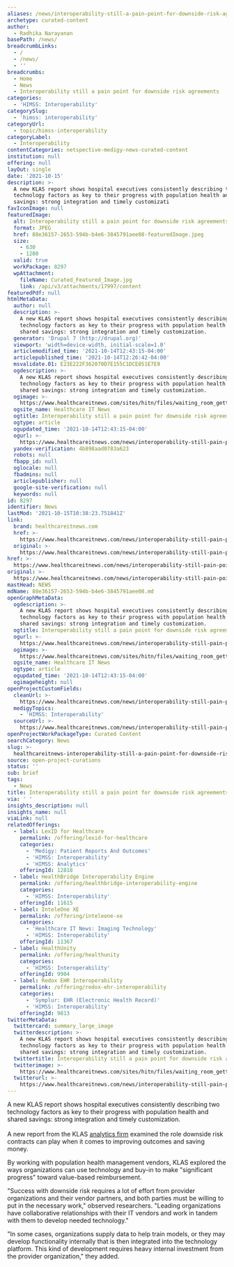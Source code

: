 ```yaml
---
aliases: /news/interoperability-still-a-pain-point-for-downside-risk-agreements
archetype: curated-content
author:
  - Radhika Narayanan
basePath: /news/
breadcrumbLinks:
  - /
  - /news/
  - ''
breadcrumbs:
  - Home
  - News
  - Interoperability still a pain point for downside risk agreements
categories:
  - 'HIMSS: Interoperability'
categorySlug:
  - 'himss: interoperability'
categoryUrl:
  - topic/himss-interoperability
categoryLabel:
  - Interoperability
contentCategories: netspective-medigy-news-curated-content
institution: null
offering: null
layOut: single
date: '2021-10-15'
description: >-
  A new KLAS report shows hospital executives consistently describing two
  technology factors as key to their progress with population health and shared
  savings: strong integration and timely customizati
favIconImage: null
featuredImage:
  alt: Interoperability still a pain point for downside risk agreements
  format: JPEG
  href: 88e36157-2653-594b-b4e6-3845791aee08-featuredImage.jpeg
  size:
    - 630
    - 1200
  valid: true
  workPackage: 8297
  wpAttachment:
    fileName: Curated_Featured_Image.jpg
    link: /api/v3/attachments/17997/content
featuredPdf: null
htmlMetaData:
  author: null
  description: >-
    A new KLAS report shows hospital executives consistently describing two
    technology factors as key to their progress with population health and
    shared savings: strong integration and timely customization.
  generator: 'Drupal 7 (http://drupal.org)'
  viewport: 'width=device-width, initial-scale=1.0'
  articlemodified_time: '2021-10-14T12:43:15-04:00'
  articlepublished_time: '2021-10-14T12:26:42-04:00'
  msvalidate.01: E23E222F362070D7E155C1DCE851E7E9
  ogdescription: >-
    A new KLAS report shows hospital executives consistently describing two
    technology factors as key to their progress with population health and
    shared savings: strong integration and timely customization.
  ogimage: >-
    https://www.healthcareitnews.com/sites/hitn/files/waiting_room_getty_1200.jpg
  ogsite_name: Healthcare IT News
  ogtitle: Interoperability still a pain point for downside risk agreements
  ogtype: article
  ogupdated_time: '2021-10-14T12:43:15-04:00'
  ogurl: >-
    https://www.healthcareitnews.com/news/interoperability-still-pain-point-downside-risk-agreements
  yandex-verification: 4b898aad0783a623
  robots: null
  fbapp_id: null
  oglocale: null
  fbadmins: null
  articlepublisher: null
  google-site-verification: null
  keywords: null
id: 8297
identifier: News
lastMod: '2021-10-15T10:38:23.751841Z'
link:
  brand: healthcareitnews.com
  href: >-
    https://www.healthcareitnews.com/news/interoperability-still-pain-point-downside-risk-agreements
  original: >-
    https://www.healthcareitnews.com/news/interoperability-still-pain-point-downside-risk-agreements
href: >-
  https://www.healthcareitnews.com/news/interoperability-still-pain-point-downside-risk-agreements
original: >-
  https://www.healthcareitnews.com/news/interoperability-still-pain-point-downside-risk-agreements
mastHead: NEWS
mdName: 88e36157-2653-594b-b4e6-3845791aee08.md
openGraphMetaData:
  ogdescription: >-
    A new KLAS report shows hospital executives consistently describing two
    technology factors as key to their progress with population health and
    shared savings: strong integration and timely customization.
  ogtitle: Interoperability still a pain point for downside risk agreements
  ogurl: >-
    https://www.healthcareitnews.com/news/interoperability-still-pain-point-downside-risk-agreements
  ogimage: >-
    https://www.healthcareitnews.com/sites/hitn/files/waiting_room_getty_1200.jpg
  ogsite_name: Healthcare IT News
  ogtype: article
  ogupdated_time: '2021-10-14T12:43:15-04:00'
  ogimageheight: null
openProjectCustomFields:
  cleanUrl: >-
    https://www.healthcareitnews.com/news/interoperability-still-pain-point-downside-risk-agreements
  medigyTopics:
    - 'HIMSS: Interoperability'
  sourceUrl: >-
    https://www.healthcareitnews.com/news/interoperability-still-pain-point-downside-risk-agreements
openProjectWorkPackageType: Curated Content
searchCategory: News
slug: >-
  healthcareitnews-interoperability-still-a-pain-point-for-downside-risk-agreements
source: open-project-curations
status: ''
sub: brief
tags:
  - News
title: Interoperability still a pain point for downside risk agreements
via: ' '
insights_description: null
insights_name: null
viaLink: null
relatedOfferings:
  - label: LexID for Healthcare
    permalink: /offering/lexid-for-healthcare
    categories:
      - 'Medigy: Patient Reports And Outcomes'
      - 'HIMSS: Interoperability'
      - 'HIMSS: Analytics'
    offeringId: 12818
  - label: HealthBridge Interoperability Engine
    permalink: /offering/healthbridge-interoperability-engine
    categories:
      - 'HIMSS: Interoperability'
    offeringId: 11615
  - label: InteleOne XE
    permalink: /offering/inteleone-xe
    categories:
      - 'Healthcare IT News: Imaging Technology'
      - 'HIMSS: Interoperability'
    offeringId: 11367
  - label: HealthUnity
    permalink: /offering/healthunity
    categories:
      - 'HIMSS: Interoperability'
    offeringId: 9904
  - label: Redox EHR Interoperability
    permalink: /offering/redox-ehr-interoperability
    categories:
      - 'Symplur: EHR (Electronic Health Record)'
      - 'HIMSS: Interoperability'
    offeringId: 9813
twitterMetaData:
  twittercard: summary_large_image
  twitterdescription: >-
    A new KLAS report shows hospital executives consistently describing two
    technology factors as key to their progress with population health and
    shared savings: strong integration and timely customization.
  twittertitle: Interoperability still a pain point for downside risk agreements
  twitterimage: >-
    https://www.healthcareitnews.com/sites/hitn/files/waiting_room_getty_1200.jpg
  twitterurl: >-
    https://www.healthcareitnews.com/news/interoperability-still-pain-point-downside-risk-agreements
---
```

<p>A new KLAS report shows hospital executives consistently describing two technology factors as key to their progress with population health and shared savings: strong integration and timely customization.<br><br>A new report from the KLAS <a href="https://klasresearch.com/report/phm-downside-risk-2021/1388">analytics firm</a> examined the role downside risk contracts can play when it comes to improving outcomes and saving money. &nbsp;</p><p>By working with population health management vendors, KLAS explored the ways organizations can use technology and buy-in to make "significant progress" toward value-based reimbursement. &nbsp;</p><p>"Success with downside risk requires a lot of effort from provider organizations and their vendor partners, and both parties must be willing to put in the necessary work," observed researchers. "Leading organizations have collaborative relationships with their IT vendors and work in tandem with them to develop needed technology." &nbsp;</p><p>"In some cases, organizations supply data to help train models, or they may develop functionality internally that is then integrated into the technology platform. This kind of development requires heavy internal investment from the provider organization," they added.</p>